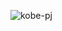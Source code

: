 ![kobe-pj](https://github.com/sleep-sort/sleep-sort/assets/32993081/6798a7b5-f6ce-406a-b194-bf5f24eaf7f2)
